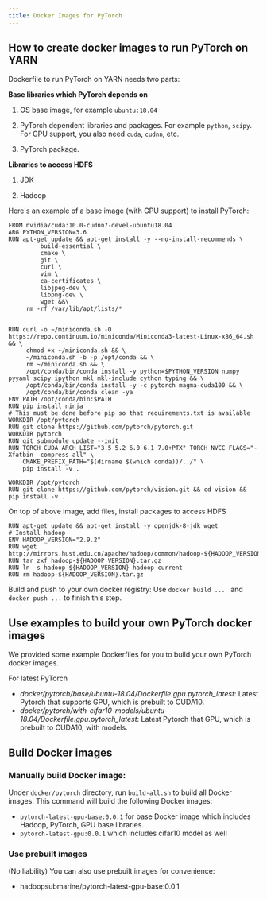 ```yaml
---
title: Docker Images for PyTorch
---
```


<!--
   Licensed to the Apache Software Foundation (ASF) under one or more
   contributor license agreements.  See the NOTICE file distributed with
   this work for additional information regarding copyright ownership.
   The ASF licenses this file to You under the Apache License, Version 2.0
   (the "License"); you may not use this file except in compliance with
   the License.  You may obtain a copy of the License at
   http://www.apache.org/licenses/LICENSE-2.0
   Unless required by applicable law or agreed to in writing, software
   distributed under the License is distributed on an "AS IS" BASIS,
   WITHOUT WARRANTIES OR CONDITIONS OF ANY KIND, either express or implied.
   See the License for the specific language governing permissions and
   limitations under the License.
-->

## How to create docker images to run PyTorch on YARN

Dockerfile to run PyTorch on YARN needs two parts:

**Base libraries which PyTorch depends on**

1) OS base image, for example ```ubuntu:18.04```

2) PyTorch dependent libraries and packages. For example ```python```, ```scipy```. For GPU support, you also need ```cuda```, ```cudnn```, etc.

3) PyTorch package.

**Libraries to access HDFS**

1) JDK

2) Hadoop

Here's an example of a base image (with GPU support) to install PyTorch:
```shell
FROM nvidia/cuda:10.0-cudnn7-devel-ubuntu18.04
ARG PYTHON_VERSION=3.6
RUN apt-get update && apt-get install -y --no-install-recommends \
         build-essential \
         cmake \
         git \
         curl \
         vim \
         ca-certificates \
         libjpeg-dev \
         libpng-dev \
         wget &&\
     rm -rf /var/lib/apt/lists/*


RUN curl -o ~/miniconda.sh -O  https://repo.continuum.io/miniconda/Miniconda3-latest-Linux-x86_64.sh  && \
     chmod +x ~/miniconda.sh && \
     ~/miniconda.sh -b -p /opt/conda && \
     rm ~/miniconda.sh && \
     /opt/conda/bin/conda install -y python=$PYTHON_VERSION numpy pyyaml scipy ipython mkl mkl-include cython typing && \
     /opt/conda/bin/conda install -y -c pytorch magma-cuda100 && \
     /opt/conda/bin/conda clean -ya
ENV PATH /opt/conda/bin:$PATH
RUN pip install ninja
# This must be done before pip so that requirements.txt is available
WORKDIR /opt/pytorch
RUN git clone https://github.com/pytorch/pytorch.git
WORKDIR pytorch
RUN git submodule update --init
RUN TORCH_CUDA_ARCH_LIST="3.5 5.2 6.0 6.1 7.0+PTX" TORCH_NVCC_FLAGS="-Xfatbin -compress-all" \
    CMAKE_PREFIX_PATH="$(dirname $(which conda))/../" \
    pip install -v .

WORKDIR /opt/pytorch
RUN git clone https://github.com/pytorch/vision.git && cd vision && pip install -v .

```

On top of above image, add files, install packages to access HDFS
```shell
RUN apt-get update && apt-get install -y openjdk-8-jdk wget
# Install hadoop
ENV HADOOP_VERSION="2.9.2"
RUN wget http://mirrors.hust.edu.cn/apache/hadoop/common/hadoop-${HADOOP_VERSION}/hadoop-${HADOOP_VERSION}.tar.gz
RUN tar zxf hadoop-${HADOOP_VERSION}.tar.gz
RUN ln -s hadoop-${HADOOP_VERSION} hadoop-current
RUN rm hadoop-${HADOOP_VERSION}.tar.gz
```

Build and push to your own docker registry: Use ```docker build ... ``` and ```docker push ...``` to finish this step.

## Use examples to build your own PyTorch docker images

We provided some example Dockerfiles for you to build your own PyTorch docker images.

For latest PyTorch

- *docker/pytorch/base/ubuntu-18.04/Dockerfile.gpu.pytorch_latest*: Latest Pytorch that supports GPU, which is prebuilt to CUDA10.
- *docker/pytorch/with-cifar10-models/ubuntu-18.04/Dockerfile.gpu.pytorch_latest*: Latest Pytorch that GPU, which is prebuilt to CUDA10, with models.

## Build Docker images

### Manually build Docker image:

Under `docker/pytorch` directory, run `build-all.sh` to build all Docker images. This command will build the following Docker images:

- `pytorch-latest-gpu-base:0.0.1` for base Docker image which includes Hadoop, PyTorch, GPU base libraries.
- `pytorch-latest-gpu:0.0.1` which includes cifar10 model as well

### Use prebuilt images

(No liability)
You can also use prebuilt images for convenience:

- hadoopsubmarine/pytorch-latest-gpu-base:0.0.1

